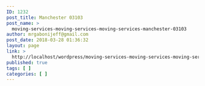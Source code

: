 ```yaml
---
ID: 1232
post_title: Manchester 03103
post_name: >
  moving-services-moving-services-moving-services-manchester-03103
author: mrgabonijeff@gmail.com
post_date: 2018-03-28 01:36:32
layout: page
link: >
  http://localhost/wordpress/moving-services-moving-services-moving-services-manchester-03103/
published: true
tags: [ ]
categories: [ ]
---
```

